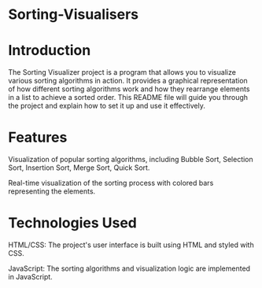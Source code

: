 # Sorting-Visualisers

# Introduction
The Sorting Visualizer project is a program that allows you to visualize various sorting algorithms in action. It provides a graphical representation of how different sorting algorithms work and how they rearrange elements in a list to achieve a sorted order. This README file will guide you through the project and explain how to set it up and use it effectively.

# Features
Visualization of popular sorting algorithms, including Bubble Sort, Selection Sort, Insertion Sort, Merge Sort, Quick Sort.

Real-time visualization of the sorting process with colored bars representing the elements.

# Technologies Used
HTML/CSS: The project's user interface is built using HTML and styled with CSS.

JavaScript: The sorting algorithms and visualization logic are implemented in JavaScript.

